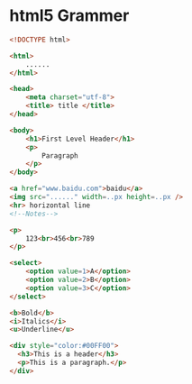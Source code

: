 # html5 Grammer

~~~html
<!DOCTYPE html>
~~~

~~~html
<html>
	......
</html>
~~~

~~~html
<head>
    <meta charset="utf-8">
    <title> title </title>
</head>
~~~

~~~html
<body>
    <h1>First Level Header</h1>
    <p>
        Paragraph
    </p>
</body>
~~~

~~~html
<a href="www.baidu.com">baidu</a>
<img src="......" width=..px height=..px />
<hr> horizontal line
<!--Notes-->
~~~

~~~html
<p>
    123<br>456<br>789
</p>
~~~

~~~html
<select>
    <option value=1>A</option>
    <option value=2>B</option>
    <option value=3>C</option>
</select>
~~~

~~~html
<b>Bold</b>
<i>Italics</i>
<u>Underline</u>
~~~

~~~html
<div style="color:#00FF00">
  <h3>This is a header</h3>
  <p>This is a paragraph.</p>
</div>
~~~




